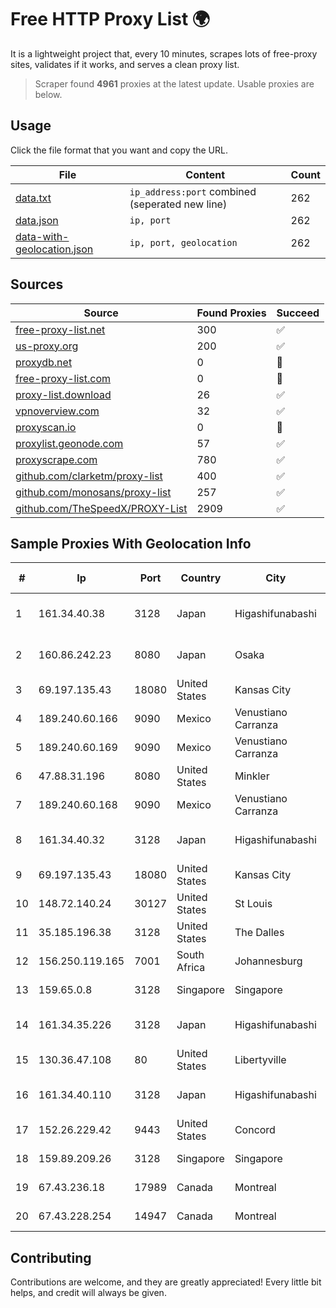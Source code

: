 
# Free HTTP Proxy List 🌍

It is a lightweight project that, every 10 minutes, scrapes lots of free-proxy sites, validates if it works, and serves a clean proxy list.


> Scraper found **4961** proxies at the latest update. Usable proxies are below.

## Usage

Click the file format that you want and copy the URL.


|File|Content|Count|
|----|-------|-----|
|[data.txt](https://raw.githubusercontent.com/themiralay/Proxy-List-World/master/data.txt)|`ip_address:port` combined (seperated new line)|262|
|[data.json](https://raw.githubusercontent.com/themiralay/Proxy-List-World/master/data.json)|`ip, port`|262|
|[data-with-geolocation.json](https://raw.githubusercontent.com/themiralay/Proxy-List-World/master/data-with-geolocation.json)|`ip, port, geolocation`|262|

## Sources

|Source|Found Proxies|Succeed|
|------|-------------|-------|
|[free-proxy-list.net](https://free-proxy-list.net)|300|✅|
|[us-proxy.org](https://www.us-proxy.org)|200|✅|
|[proxydb.net](http://proxydb.net)|0|🚫|
|[free-proxy-list.com](https://free-proxy-list.com/?page=&port=&type%5B%5D=http&type%5B%5D=https&up_time=0&search=Search)|0|🚫|
|[proxy-list.download](https://www.proxy-list.download/HTTP)|26|✅|
|[vpnoverview.com](https://vpnoverview.com/privacy/anonymous-browsing/free-proxy-servers)|32|✅|
|[proxyscan.io](https://www.proxyscan.io)|0|🚫|
|[proxylist.geonode.com](https://proxylist.geonode.com/api/proxy-list?limit=300&page=1&sort_by=lastChecked&sort_type=desc&protocols=http,https)|57|✅|
|[proxyscrape.com](https://api.proxyscrape.com/v2/?request=displayproxies&protocol=http&timeout=10000&country=all&ssl=all&anonymity=all)|780|✅|
|[github.com/clarketm/proxy-list](https://raw.githubusercontent.com/clarketm/proxy-list/master/proxy-list-raw.txt)|400|✅|
|[github.com/monosans/proxy-list](https://raw.githubusercontent.com/monosans/proxy-list/main/proxies/http.txt)|257|✅|
|[github.com/TheSpeedX/PROXY-List](https://raw.githubusercontent.com/TheSpeedX/PROXY-List/master/http.txt)|2909|✅|


## Sample Proxies With Geolocation Info

|#|Ip|Port|Country|City|Internet Service Provider|
|-|--|----|-------|----|-------------------------|
|1|161.34.40.38|3128|Japan|Higashifunabashi|NTT PC Communications, Inc.|
|2|160.86.242.23|8080|Japan|Osaka|Sony Network Communications Inc|
|3|69.197.135.43|18080|United States|Kansas City|WholeSale Internet|
|4|189.240.60.166|9090|Mexico|Venustiano Carranza|Uninet S.A. de C.V.|
|5|189.240.60.169|9090|Mexico|Venustiano Carranza|Uninet S.A. de C.V.|
|6|47.88.31.196|8080|United States|Minkler|Alibaba.com LLC|
|7|189.240.60.168|9090|Mexico|Venustiano Carranza|Uninet S.A. de C.V.|
|8|161.34.40.32|3128|Japan|Higashifunabashi|NTT PC Communications, Inc.|
|9|69.197.135.43|18080|United States|Kansas City|WholeSale Internet|
|10|148.72.140.24|30127|United States|St Louis|GoDaddy.com|
|11|35.185.196.38|3128|United States|The Dalles|Google LLC|
|12|156.250.119.165|7001|South Africa|Johannesburg|Shenzhen Jizhan Technology Co|
|13|159.65.0.8|3128|Singapore|Singapore|DigitalOcean, LLC|
|14|161.34.35.226|3128|Japan|Higashifunabashi|NTT PC Communications, Inc.|
|15|130.36.47.108|80|United States|Libertyville|Abbott Laboratories|
|16|161.34.40.110|3128|Japan|Higashifunabashi|NTT PC Communications, Inc.|
|17|152.26.229.42|9443|United States|Concord|MCNC|
|18|159.89.209.26|3128|Singapore|Singapore|DigitalOcean, LLC|
|19|67.43.236.18|17989|Canada|Montreal|GloboTech Communications|
|20|67.43.228.254|14947|Canada|Montreal|GloboTech Communications|



## Contributing

Contributions are welcome, and they are greatly appreciated! Every
little bit helps, and credit will always be given.

